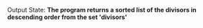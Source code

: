 Output State: **The program returns a sorted list of the divisors in descending order from the set 'divisors'**